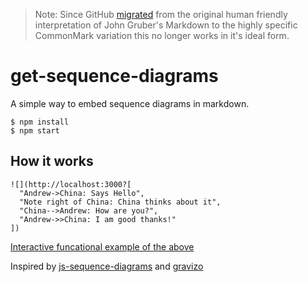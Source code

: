> Note: Since GitHub [migrated](https://githubengineering.com/a-formal-spec-for-github-markdown/) from the original human friendly interpretation of John Gruber's Markdown to the highly specific CommonMark variation this no longer works in it's ideal form.

# get-sequence-diagrams

A simple way to embed sequence diagrams in markdown.

```
$ npm install
$ npm start
```

## How it works

```
![](http://localhost:3000?[
  "Andrew->China: Says Hello", 
  "Note right of China: China thinks about it", 
  "China-->Andrew: How are you?", 
  "Andrew->>China: I am good thanks!"
])
```

[Interactive funcational example of the above](https://howardroark.github.io/get-sequence-diagrams/)

Inspired by [js-sequence-diagrams](https://bramp.github.io/js-sequence-diagrams/) and [gravizo](http://www.gravizo.com/)
